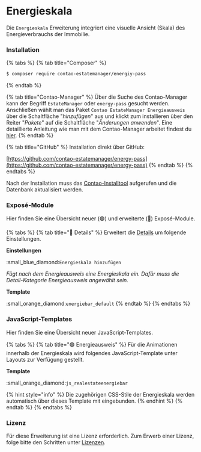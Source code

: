 # Energieskala

Die `Energieskala` Erweiterung integriert eine visuelle Ansicht (Skala) des Energieverbrauchs der Immobilie.

### Installation

{% tabs %}
{% tab title="Composer" %}
```bash
$ composer require contao-estatemanager/energiy-pass
```
{% endtab %}

{% tab title="Contao-Manager" %}
Über die Suche des Contao-Manager kann der Begriff `EstateManager` oder `energy-pass` gesucht werden. Anschließen wählt man das Paket `Contao EstateManager Energieausweis` über die Schaltfläche "_hinzufügen_" aus und klickt zum installieren über den Reiter "_Pakete_" auf die Schaltfläche "_Änderungen anwenden_". Eine detaillierte Anleitung wie man mit dem Contao-Manager arbeitet findest du [hier](https://docs.contao.org/manual/de/installation/erweiterungen-installieren/).
{% endtab %}

{% tab title="GitHub" %}
Installation direkt über GitHub:

[https://github.com/contao-estatemanager/energy-pass](https://github.com/contao-estatemanager/energy-pass)
{% endtab %}
{% endtabs %}

Nach der Installation muss das [Contao-Installtool](https://docs.contao.org/manual/de/installation/contao-installtool/) aufgerufen und die Datenbank aktualisiert werden.&#x20;

### Exposé-Module

Hier finden Sie eine Übersicht neuer (🟢) und erweiterte (🔵) Exposé-Module.

{% tabs %}
{% tab title="🔵 Details" %}
Erweitert die [Details](../../installation-konfiguration/backend-konfiguration/expose-module/details.md) um folgende Einstellungen.

**Einstellungen**

:small\_blue\_diamond:`Energieskala hinzufügen`

_Fügt nach dem Energieausweis eine Energieskala ein. Dafür muss die Detail-Kategorie Energieausweis angewählt sein._

**Template**

:small\_orange\_diamond:`energiebar_default`
{% endtab %}
{% endtabs %}

### JavaScript-Templates

Hier finden Sie eine Übersicht neuer JavaScript-Templates.

{% tabs %}
{% tab title="🟢 Energieausweis" %}
Für die Animationen innerhalb der Energieskala wird folgendes JavaScript-Template unter Layouts zur Verfügung gestellt.

**Template**

:small\_orange\_diamond:`js_realestateenergiebar`

{% hint style="info" %}
Die zugehörigen CSS-Stile der Energieskala werden automatisch über dieses Template mit eingebunden.
{% endhint %}
{% endtab %}
{% endtabs %}

### Lizenz

Für diese Erweiterung ist eine Lizenz erforderlich. Zum Erwerb einer Lizenz, folge bitte den Schritten unter [Lizenzen](../lizenzen.md).
